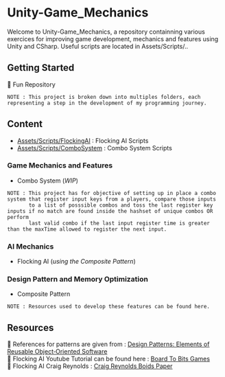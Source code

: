 # Unity-Game_Mechanics

Welcome to Unity-Game_Mechanics, a repository containning various exercices for improving game development, mechanics and features using Unity and CSharp.
Useful scripts are located in Assets/Scripts/..

## Getting Started

👾 Fun Repository

```
NOTE : This project is broken down into multiples folders, each representing a step in the development of my programming journey.
```

## Content

* [Assets/Scripts/FlockingAI](https://github.com/guyllaumedemers/Unity-Game_Mechanics/tree/master/Unity-AI/Unity-FlockingAI/Assets/Scripts) : Flocking AI Scripts
* [Assets/Scripts/ComboSystem](https://github.com/guyllaumedemers/Unity-Game_Mechanics/tree/master/Unity-Gameplay/Unity-Fighting_Mechanics/Assets/Scripts) : Combo System Scripts

### Game Mechanics and Features

*  Combo System (*WIP*)

```
NOTE : This project has for objective of setting up in place a combo system that register input keys from a players, compare those inputs 
       to a list of posssible combos and toss the last register key inputs if no match are found inside the hashset of unique combos OR perform
       last valid combo if the last input register time is greater than the maxTime allowed to register the next input.
```

### AI Mechanics

*  Flocking AI (*using the Composite Pattern*)

### Design Pattern and Memory Optimization

*  Composite Pattern

```
NOTE : Resources used to develop these features can be found here.
```

## Resources

💬 References for patterns are given from : [Design Patterns: Elements of Reusable Object‑Oriented Software](https://www.amazon.ca/-/fr/Gamma-Erich-ebook/dp/B000SEIBB8) </br>
💬 Flocking AI Youtube Tutorial can be found here : [Board To Bits Games](https://www.youtube.com/playlist?list=PL5KbKbJ6Gf99UlyIqzV1UpOzseyRn5H1d) </br>
💬 Flocking AI Craig Reynolds : [Craig Reynolds Boids Paper](https://www.red3d.com/cwr/boids/)
